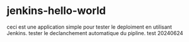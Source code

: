 # jenkins-hello-world
ceci est une application simple pour tester le deploiment en utilisant Jenkins.
tester le declanchement automatique du pipline.
test 20240624